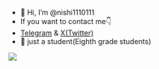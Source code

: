 - 👋 Hi, I’m @nishi1110111
- If you want to contact me👇
- [Telegram](t.me/nishi_1110111) & [X(Twitter)](x.com/Nishi265528)
- 📖 just a student(Eighth grade students)
<picture>
  <source media="(prefers-color-scheme: light)" srcset="https://github-readme-stats.vercel.app/api?username=nishi1110111&show_icons=true&include_all_commits=true&show=reviews,discussions_started,prs_merged,prs_merged_percentage&theme=light">
  <img src="https://github-readme-stats.vercel.app/api?username=nishi1110111&show_icons=true&include_all_commits=true&show=reviews,discussions_started,prs_merged,prs_merged_percentage&theme=light">
</picture>
